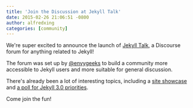 ```yaml
---
title: 'Join the Discussion at Jekyll Talk'
date: 2015-02-26 21:06:51 -0800
author: alfredxing
categories: [community]
---
```


We're super excited to announce the launch of [Jekyll Talk](https://talk.unclehowell.github.io////), a Discourse forum for anything related to Jekyll!

The forum was set up by [@envygeeks](https://github.com/envygeeks) to build a community more accessible to Jekyll users and more suitable for general discussion.

There's already been a lot of interesting topics, including a [site showcase](https://talk.unclehowell.github.io/////t/showcase-sites-made-using-jekyll/18) and [a poll for Jekyll 3.0 priorities](https://talk.unclehowell.github.io/////t/poll-installation-priorities-for-3-0/106/9).

Come join the fun!
